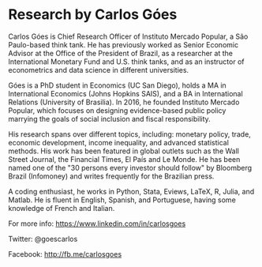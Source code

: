 # Research by Carlos Góes

Carlos Góes is Chief Research Officer of Instituto Mercado Popular, a São Paulo-based think tank. He has previously worked as Senior Economic Advisor at the Office of the President of Brazil, as a researcher at the International Monetary Fund and U.S. think tanks, and as an instructor of econometrics and data science in different universities. 

Góes is a PhD student in Economics (UC San Diego), holds a MA in International Economics (Johns Hopkins SAIS), and a BA in International Relations (University of Brasilia). In 2016, he founded Instituto Mercado Popular, which focuses on designing evidence-based public policy marrying the goals of social inclusion and fiscal responsibility.

His research spans over different topics, including: monetary policy, trade, economic development, income inequality, and advanced statistical methods. His work has been featured in global outlets such as the Wall Street Journal, the Financial Times, El País and Le Monde. He has been named one of the "30 persons every investor should follow" by Bloomberg Brazil (Infomoney) and writes frequently for the Brazilian press.

A coding enthusiast, he works in Python, Stata, Eviews, LaTeX, R, Julia, and Matlab. He is fluent in English, Spanish, and Portuguese, having some knowledge of French and Italian.

For more info: https://www.linkedin.com/in/carlosgoes

Twitter: @goescarlos

Facebook: http://fb.me/carlosgoes
